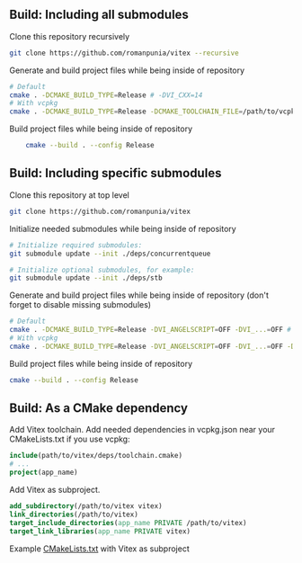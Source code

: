 ## Build: Including all submodules
Clone this repository recursively
```bash
git clone https://github.com/romanpunia/vitex --recursive
```
Generate and build project files while being inside of repository
```bash
# Default
cmake . -DCMAKE_BUILD_TYPE=Release # -DVI_CXX=14
# With vcpkg
cmake . -DCMAKE_BUILD_TYPE=Release -DCMAKE_TOOLCHAIN_FILE=/path/to/vcpkg/scripts/buildsystems/vcpkg.cmake # -DVI_CXX=14
```
Build project files while being inside of repository
```bash
    cmake --build . --config Release
```

## Build: Including specific submodules
Clone this repository at top level
```bash
git clone https://github.com/romanpunia/vitex
```
Initialize needed submodules while being inside of repository
```bash
# Initialize required submodules:
git submodule update --init ./deps/concurrentqueue

# Initialize optional submodules, for example:
git submodule update --init ./deps/stb
```
Generate and build project files while being inside of repository (don't forget to disable missing submodules)
```bash
# Default
cmake . -DCMAKE_BUILD_TYPE=Release -DVI_ANGELSCRIPT=OFF -DVI_...=OFF # -DVI_CXX=14
# With vcpkg
cmake . -DCMAKE_BUILD_TYPE=Release -DVI_ANGELSCRIPT=OFF -DVI_...=OFF -DCMAKE_TOOLCHAIN_FILE=/path/to/vcpkg/scripts/buildsystems/vcpkg.cmake # -DVI_CXX=14
```
Build project files while being inside of repository
```bash
cmake --build . --config Release
```

## Build: As a CMake dependency
Add Vitex toolchain. Add needed dependencies in vcpkg.json near your CMakeLists.txt if you use vcpkg:
```cmake
include(path/to/vitex/deps/toolchain.cmake)
# ...
project(app_name)
```
Add Vitex as subproject.
```cmake
add_subdirectory(/path/to/vitex vitex)
link_directories(/path/to/vitex)
target_include_directories(app_name PRIVATE /path/to/vitex)
target_link_libraries(app_name PRIVATE vitex)
```
Example [CMakeLists.txt](https://github.com/romanpunia/lynx/blob/master/CMakeLists.txt) with Vitex as subproject
